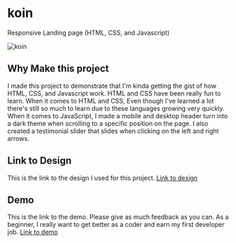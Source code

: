 # koin
Responsive Landing page (HTML, CSS, and Javascript)

![koin](https://github.com/XavianMoody10/koin/assets/91290500/519fc7bf-258b-4fd2-ac4c-1c609cde7534)

## Why Make this project
I made this project to demonstrate that I'm kinda getting the gist of how HTML, CSS, and Javascript work. HTML and CSS have been really fun to learn.  When it comes to HTML and CSS,  Even though I've learned a lot there's still so much to learn due to these languages growing very quickly. When it comes to JavaScript, I made a mobile and desktop header turn into a dark theme when scrolling to a specific position on the page. I also created a testimonial slider that slides when clicking on the left and right arrows. 

## Link to Design
This is the link to the design I used for this project.
[Link to design](https://www.figma.com/community/file/1233534543830184266)

## Demo
This is the link to the demo. Please give as much feedback as you can. As a beginner, I really want to get better as a coder and earn my first developer job.
[Link to demo](https://koin-xavian-moody.netlify.app/)
